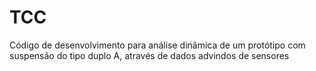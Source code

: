 # TCC
Código de desenvolvimento para análise dinâmica de um protótipo com suspensão do tipo duplo A, através de dados advindos de sensores
